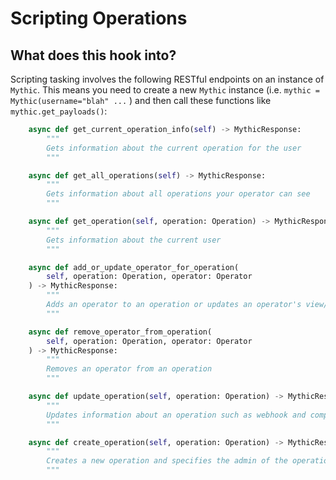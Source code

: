 # Scripting Operations

## What does this hook into?

Scripting tasking involves the following RESTful endpoints on an instance of `Mythic`. This means you need to create a new `Mythic` instance (i.e. `mythic = Mythic(username="blah" ...` ) and then call these functions like `mythic.get_payloads()`:

```python
    async def get_current_operation_info(self) -> MythicResponse:
        """
        Gets information about the current operation for the user
        """

    async def get_all_operations(self) -> MythicResponse:
        """
        Gets information about all operations your operator can see
        """

    async def get_operation(self, operation: Operation) -> MythicResponse:
        """
        Gets information about the current user
        """

    async def add_or_update_operator_for_operation(
        self, operation: Operation, operator: Operator
    ) -> MythicResponse:
        """
        Adds an operator to an operation or updates an operator's view/block lists in an operation
        """

    async def remove_operator_from_operation(
        self, operation: Operation, operator: Operator
    ) -> MythicResponse:
        """
        Removes an operator from an operation
        """

    async def update_operation(self, operation: Operation) -> MythicResponse:
        """
        Updates information about an operation such as webhook and completion status
        """

    async def create_operation(self, operation: Operation) -> MythicResponse:
        """
        Creates a new operation and specifies the admin of the operation
        """
```

